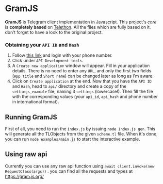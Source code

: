 # GramJS
**GramJS** is Telegram client implementation in Javascript. This project's _core_ is **completely based** on
[Telethon](https://github.com/LonamiWebs/Telethon). All the files which are fully based on it.
don't forget to have a look to the original project.

### Obtaining your `API ID` and `Hash`
1. Follow [this link](https://my.telegram.org) and login with your phone number.
2. Click under `API Development tools`.
3. A `Create new application` window will appear. Fill in your application details.
There is no need to enter any `URL`, and only the first two fields (`App title` and `Short name`)
can be changed later as long as I'm aware.
4. Click on `Create application` at the end. Now that you have the `API ID` and `Hash`,
head to `api/` directory and create a copy of the `settings_example` file, naming it `settings` (lowercase!).
Then fill the file with the corresponding values (your `api_id`, `api_hash` and phone number in international format).

## Running GramJS
First of all, you need to run the `index.js` by issuing `node index.js gen`. This will generate all the
TLObjects from the given `scheme.tl` file. When it's done, you can run `node examples/main.js` to start the interactive example.

## Using raw api
Currently you can use any raw api function using `await client.invoke(new RequestClass(args))` .
you can find all the requests and types at https://gram.js.org/
